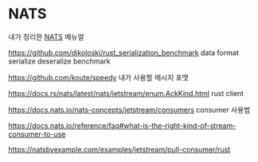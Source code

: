 # NATS

내가 정리한 [NATS](https://nats.io/) 메뉴얼

<https://github.com/djkoloski/rust_serialization_benchmark> data format serialize deseralize benchmark

<https://github.com/koute/speedy> 내가 사용할 메시지 포맷

<https://docs.rs/nats/latest/nats/jetstream/enum.AckKind.html> rust client

<https://docs.nats.io/nats-concepts/jetstream/consumers> consumer 사용법

<https://docs.nats.io/reference/faq#what-is-the-right-kind-of-stream-consumer-to-use>

<https://natsbyexample.com/examples/jetstream/pull-consumer/rust>
